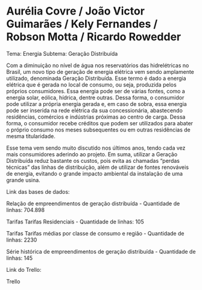# Aurélia Covre / João Victor Guimarães / Kely Fernandes / Robson Motta / Ricardo Rowedder

Tema: Energia
Subtema: Geração Distribuída

Com a diminuição no nível de água nos reservatórios das hidrelétricas no Brasil, um novo tipo de geração de energia elétrica vem sendo amplamente utilizado, denominada Geração Distribuída. Esse termo é dado a energia elétrica que é gerada no local de consumo, ou seja, produzida pelos próprios consumidores. Essa energia pode ser de várias fontes, como a energia solar, eólica, hídrica, dentre outras. Dessa forma, o consumidor pode utilizar a própria energia gerada e, em caso de sobra, essa energia pode ser inserida na rede elétrica da sua concessionária, abastecendo residências, comércios e indústrias próximas ao centro de carga. Dessa forma, o consumidor recebe créditos que podem ser utilizados para abater o próprio consumo nos meses subsequentes ou em outras residências de mesma titularidade.

Esse tema vem sendo muito discutido nos últimos anos, tendo cada vez mais consumidores aderindo ao projeto. Em suma, utilizar a Geração Distribuída reduz bastante os custos, pois evita as chamadas “perdas técnicas” das linhas de distribuição, além de utilizar de fontes renováveis de energia, evitando o grande impacto ambiental da instalação de uma grande usina.

Link das bases de dados:

Relação de empreendimentos de geração distribuída - Quantidade de linhas: 704.898

Tarifas Tarifas Residenciais - Quantidade de linhas: 105

Tarifas Tarifas médias por classe de consumo e região - Quantidade de linhas: 2230

Série histórica de empreendimentos de geração distribuída - Quantidade de linhas: 145

Link do Trello:

Trello
